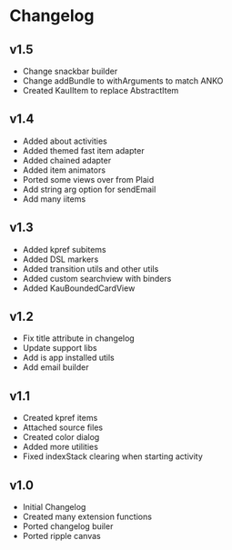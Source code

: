 # Changelog

## v1.5
* Change snackbar builder
* Change addBundle to withArguments to match ANKO
* Created KauIItem to replace AbstractItem

## v1.4
* Added about activities
* Added themed fast item adapter
* Added chained adapter
* Added item animators
* Ported some views over from Plaid
* Add string arg option for sendEmail
* Add many iitems

## v1.3
* Added kpref subitems
* Added DSL markers
* Added transition utils and other utils
* Added custom searchview with binders
* Added KauBoundedCardView

## v1.2
* Fix title attribute in changelog
* Update support libs
* Add is app installed utils
* Add email builder

## v1.1
* Created kpref items
* Attached source files
* Created color dialog
* Added more utilities
* Fixed indexStack clearing when starting activity

## v1.0
* Initial Changelog
* Created many extension functions
* Ported changelog builer
* Ported ripple canvas

